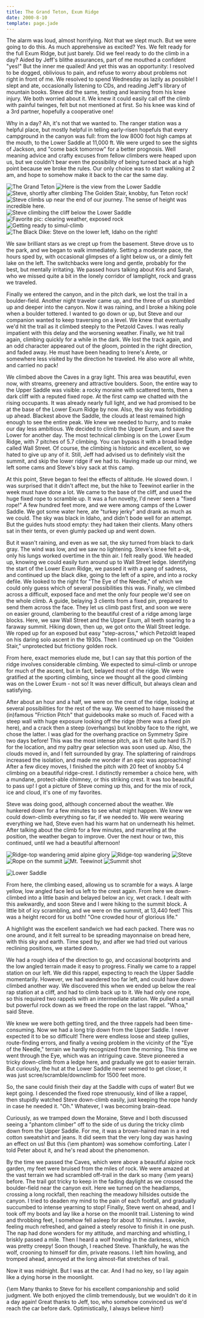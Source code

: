 ```yaml
---
title: The Grand Teton, Exum Ridge
date: 2000-8-10
template: page.jade
---
```


The alarm was loud, almost horrifying. Not that we slept much. But we were going
to do this. As much apprehensive as excited? Yes. We felt ready for the full
Exum Ridge, but just barely. Did we feel ready to do the climb in a day? Aided
by Jeff's blithe assurances, part of me mouthed a confident "yes!" But the inner
me quailed!  And yet this was an opportunity: I resolved to be dogged, oblivious
to pain, and refuse to worry about problems not right in front of me. We
resolved to spend Wednesday as lazily as possible! I slept and ate, occasionally
listening to CDs, and reading Jeff's library of mountain books.  Steve did the
same, testing and learning from his knee injury. We both worried about it. We
knew it could easily call off the climb with painful twinges, felt but not
mentioned at first.  So his knee was kind of a 3rd partner, hopefully a
cooperative one!


Why in a day? Ah, it's not that we wanted to. The ranger station was a
helpful place, but mostly helpful in telling early-risen hopefuls that
every campground in the canyon was full: from the low 8000 foot high
camps at the mouth, to the Lower Saddle at 11,000 ft.  We were urged
to see the sights of Jackson, and "come back tomorrow" for a better
prognosis. Well meaning advice and crafty excuses from fellow climbers
were heaped upon us, but we couldn't bear even the possibility of
being turned back at a high point because we broke the rules. Our only
choice was to start walking at 2 am, and hope to somehow make it back
to the car the same day.


![The Grand Teton](images/fullridge.jpg)
![Here is the view from the Lower Saddle](images/toplain.jpg)
![Steve, shortly after climbing The Golden Stair, knobby, fun Teton rock!](images/stzip.jpg)
![Steve climbs up near the end of our journey. The sense of height was incredible here.](images/stridge.jpg)
![Steve climbing the cliff below the Lower Saddle](images/gtile.jpg)
![Favorite pic: clearing weather, exposed rock](images/beauty.jpg)
![Getting ready to simul-climb](images/mewindow.jpg)
![The Black Dike: Steve on the lower left, Idaho on the right!](images/blackdike.jpg)


We saw brilliant stars as we crept up from the basement. Steve drove
us to the park, and we began to walk immediately. Setting a moderate
pace, the hours sped by, with occasional glimpses of a light below us,
or a dimly felt lake on the left. The switchbacks were long and
gentle, probably for the best, but mentally irritating.  We passed
hours talking about Kris and Sarah, who we missed quite a bit in the
lonely corridor of lamplight, rock and grass we traveled.


Finally we entered the canyon, and in the pitch dark, we lost the
trail in a boulder-field.  Another night traveler came up, and the
three of us stumbled up and deeper into the canyon. Now it was
raining, and I broke a hiking pole when a boulder tottered. I wanted
to go down or up, but Steve and our companion wanted to keep
traversing on a level.  We knew that eventually we'd hit the trail as
it climbed steeply to the Petzold Caves.  I was really impatient with
this delay and the worsening weather. Finally, we hit trail again,
climbing quickly for a while in the dark. We lost the track again, and
an odd character appeared out of the gloom, pointed in the right
direction, and faded away. He must have been heading to Irene's Arete,
or somewhere less visited by the direction he traveled. He also wore
all white, and carried no pack!



We climbed above the Caves in a gray light. This area was beautiful,
even now, with streams, greenery and attractive boulders. Soon, the
entire way to the Upper Saddle was visible: a rocky moraine with
scattered tents, then a dark cliff with a reputed fixed rope. At the
first camp we chatted with the rising occupants. It was already nearly
full light, and we had promised to be at the base of the Lower Exum
Ridge by now.  Also, the sky was forbidding up ahead. Blackest above
the Saddle, the clouds at least remained high enough to see the entire
peak. We knew we needed to hurry, and to make our day less
ambitious. We decided to climb the Upper Exum, and save the Lower for
another day. The most technical climbing is on the Lower Exum Ridge,
with 7 pitches of 5.7 climbing. You can bypass it with a broad ledge
called Wall Street. Of course, the climbing is historic and excellent,
so we hated to give up any of it. Still, Jeff had advised us to
definitely visit the summit, and skip the lower ridge if we had
to. Having made up our mind, we left some cams and Steve's bivy sack
at this camp.


At this point, Steve began to feel the effects of altitude. He slowed
down. I was surprised that it didn't affect me, but the hike to
Teewinot earlier in the week must have done a lot. We came to the base
of the cliff, and used the huge fixed rope to scramble up. It was a
fun novelty, I'd never seen a "fixed rope!" A few hundred feet more,
and we were among camps of the Lower Saddle. We got some water here,
ate "turkey jerky" and drank as much as we could. The sky was black in
Idaho, and didn't bode well for an attempt. But the guides huts stood
empty: they had taken their clients. Many others sat in their tents,
or even glumly packed up and went down.



But it wasn't raining, and even as we sat, the sky turned from black
to dark gray. The wind was low, and we saw no lightening. Steve's knee
felt a-ok, only his lungs worked overtime in the thin air. I felt
really good. We headed up, knowing we could easily turn around up to
Wall Street ledge. Identifying the start of the Lower Exum Ridge, we
passed it with a pang of sadness, and continued up the black dike,
going to the left of a spire, and into a rocky defile. We looked to
the right for "The Eye of the Needle," of which we could only guess
which of several possibilities this was. Finally, we climbed across a
difficult, exposed face and met the only four people we'd see on the
whole climb.  A guide, belaying 3 clients from a fixed pin, prepared
to send them across the face.  They let us climb past first, and soon
we were on easier ground, clambering to the beautiful crest of a ridge
among large blocks. Here, we saw Wall Street and the Upper Exum, all
teeth soaring to a faraway summit. Hiking down, then up, we got onto
the Wall Street ledge. We roped up for an exposed but easy
"step-across," which Petzoldt leaped on his daring solo ascent in the
1930s. Then I continued up on the "Golden Stair," unprotected but
frictiony golden rock.


From here, exact memories elude me, but I can say that this portion of
the ridge involves considerable climbing. We expected to simul-climb
or unrope for much of the ascent, but in fact, belayed most of the
ridge. We were gratified at the sporting climbing, since we thought
all the good climbing was on the Lower Exum - not so!  It was never
difficult, but always clean and satisfying.


After about an hour and a half, we were on the crest of the ridge,
looking at several possibilities for the rest of the way. We seemed to
have missed the (in)famous "Friction Pitch" that guidebooks make so
much of. Faced with a steep wall with huge exposure looking off the
ridge (there was a fixed pin here), and a crack then a steep
(overhangs) but knobby face to the right, we chose the latter. I was
glad for the overhang practice on Symmetry Spire two days before! This
was the most intense pitch, as it felt quite hard (5.7) for the
location, and my paltry gear selection was soon used up. Also, the
clouds moved in, and I felt surrounded by gray. The splattering of
raindrops increased the isolation, and made me wonder if an epic was
approaching! After a few dicey moves, I finished the pitch with 20
feet of knobby 5.4 climbing on a beautiful ridge-crest. I distinctly
remember a choice here, with a mundane, protect-able chimney, or this
striking crest.  It was too beautiful to pass up! I got a picture of
Steve coming up this, and for the mix of rock, ice and cloud, it's one
of my favorites.


Steve was doing good, although concerned about the weather. We
hunkered down for a few minutes to see what might happen. We knew we
could down-climb everything so far, if we needed to. We were wearing
everything we had, Steve even had his warm hat on underneath his
helmet. After talking about the climb for a few minutes, and
marveling at the position, the weather began to improve. Over the
next hour or two, this continued, until we had a beautiful afternoon!

![Ridge-top wandering amid alpine glory](images/mariner2.jpg)
![Ridge-top wandering](images/mariner.jpg)
![Steve](images/derham.jpg)
![Rope on the summit](images/summith.jpg)
![Mt. Teewinot](images/dteewinot.jpg)
![Summit shot](images/dateam.jpg)

![Lower Saddle](images/lowersad.jpg)


From here, the climbing eased, allowing us to scramble for a ways. A
large yellow, low angled face led us left to the crest again. From
here we down-climbed into a little basin and belayed below an icy, wet
crack. I dealt with this awkwardly, and soon Steve and I were hiking
to the summit block. A little bit of icy scrambling, and we were on
the summit, at 13,440 feet! This was a height record for us both! "One
crowded hour of glorious life."


A highlight was the excellent sandwich we had each packed. There was
no one around, and it felt surreal to be spreading mayonnaise on bread
here, with this sky and earth.  Time sped by, and after we had tried
out various reclining positions, we started down.


We had a rough idea of the direction to go, and occasional bootprints
and the low angled terrain made it easy to progress. Finally we came
to a rappel station on our left. We did this rappel, expecting to
reach the Upper Saddle momentarily.  However, we had wandered too far
left, and could have down-climbed another way.  We discovered this when
we ended up below the real rap station at a cliff, and had to climb
back up to it. We had only one rope, so this required two rappels with
an intermediate station. We pulled a small but powerful rock down as
we freed the rope on the last rappel. "Whoa," said Steve.


We knew we were both getting tired, and the three rappels had been
time-consuming.  Now we had a long trip down from the Upper Saddle. I
never expected it to be so difficult! There were endless loose and
steep gullies, route-finding errors, and finally a vexing problem in
the vicinity of the "Eye of the Needle," terrain we hardly recognized
from the morning. This time we went through the Eye, which was an
intriguing cave. Steve pioneered a tricky down-climb from a ledge here,
and gradually we got to easier terrain. But curiously, the hut at the
Lower Saddle never seemed to get closer, it was just
scree/scramble/downclimb for 1500 feet more.


So, the sane could finish their day at the Saddle with cups of water!
But we kept going. I descended the fixed rope strenuously, kind of
like a rappel, then stupidly watched Steve down-climb easily, just
keeping the rope handy in case he needed it.  "Oh." Whatever, I was
becoming brain-dead.


Curiously, as we tramped down the Moraine, Steve and I both discussed
seeing a "phantom climber" off to the side of us during the tricky
climb down from the Upper Saddle.  For me, it was a brown-haired man
in a red cotton sweatshirt and jeans. It did seem that the very long
day was having an effect on us! But this {\em phantom} was somehow
comforting. Later I told Peter about it, and he's read about the
phenomenon.


By the time we passed the Caves, which were above a beautiful alpine
rock garden, my feet were bruised from the miles of rock. We were
amazed at the vast terrain we had scrambled off-trail in the dark so
many {\em years} before. The trail got tricky to keep in the fading
daylight as we crossed the boulder-field near the canyon exit. Here we
turned on the headlamps, crossing a long rockfall, then reaching the
meadowy hillsides outside the canyon. I tried to deaden my mind to
the pain of each footfall, and gradually succumbed to intense yearning
to stop! Finally, Steve went on ahead, and I took off my boots and lay
like a horse on the moonlit trail. Listening to wind and throbbing
feet, I somehow fell asleep for about 10 minutes.  I awoke, feeling
much refreshed, and gained a steely resolve to finish it in one
push. The nap had done wonders for my attitude, and marching and
whistling, I briskly passed a mile. Then I heard a wolf howling in the
darkness, which was pretty creepy! Soon though, I reached
Steve. Thankfully, he was the wolf, crooning to himself for dim,
private reasons. I left him howling, and tromped ahead, annoyed at the
long almost-flat stretches of trail.


Now it was midnight. But I was at the car.  And I had no key, so I lay
again like a dying horse in the moonlight.


{\em Many thanks to Steve for his excellent companionship and solid
judgment. We both enjoyed the climb tremendously, but we wouldn't do
it in a day again! Great thanks to Jeff, too, who somehow convinced us
we'd reach the car before dark.  Optimistically, I always believe
him!}


